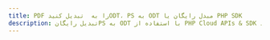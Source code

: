 ---title: PDF را به  تبدیل کنیدODT، PS به ODT مبدل رایگان یا PHP SDKdescription: تبدیل رایگانPS به ODT با استفاده از PHP Cloud APIs & SDK همچنین اسناد PDF را در Cloud ایجاد، ویرایش و رندر کنید.---